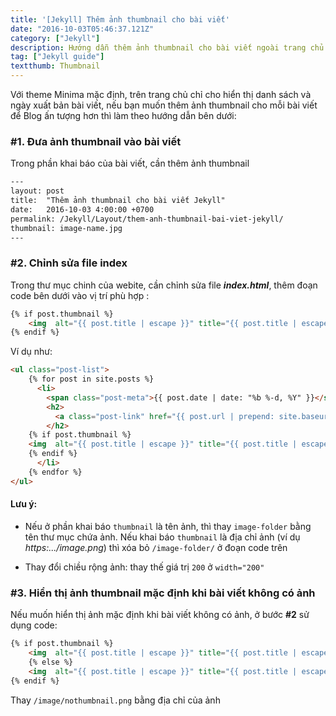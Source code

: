 ```yaml
---
title: '[Jekyll] Thêm ảnh thumbnail cho bài viết'
date: "2016-10-03T05:46:37.121Z"
category: ["Jekyll"]
description: Hướng dẫn thêm ảnh thumbnail cho bài viết ngoài trang chủ
tag: ["Jekyll guide"]
textthumb: Thumbnail
---
```


Với theme Minima mặc định, trên trang chủ chỉ cho hiển thị danh sách và ngày xuất bản bài viết, nếu bạn muốn thêm ảnh thumbnail cho mỗi bài viết để Blog ấn tượng hơn thì làm theo hướng dẫn bên dưới:


### #1. Đưa ảnh thumbnail vào bài viết

Trong phần khai báo của bài viết, cần thêm ảnh thumbnail

```html
---
layout: post
title:  "Thêm ảnh thumbnail cho bài viết Jekyll"
date:   2016-10-03 4:00:00 +0700
permalink: /Jekyll/Layout/them-anh-thumbnail-bai-viet-jekyll/
thumbnail: image-name.jpg
---
```

### #2. Chỉnh sửa file index

Trong thư mục chinh của webite, cần chỉnh sửa file **_index.html_**, thêm đoạn code bên dưới vào vị trí phù hợp :

```html
{% if post.thumbnail %}
	<img  alt="{{ post.title | escape }}" title="{{ post.title | escape }}" src="{{ site.baseurl }}/image-folder/{{ post.thumbnail }}" width="200">
{% endif %}
```

Ví dụ như:

```html
<ul class="post-list">
    {% for post in site.posts %}
      <li>
        <span class="post-meta">{{ post.date | date: "%b %-d, %Y" }}</span>
        <h2>
          <a class="post-link" href="{{ post.url | prepend: site.baseurl }}" title="{{ post.title | escape }}">{{ post.title | escape }}</a>
        </h2>
	{% if post.thumbnail %}
	<img  alt="{{ post.title | escape }}" title="{{ post.title | escape }}" src="{{ site.baseurl }}/image-folder/{{ post.thumbnail }}" width="200">
	{% endif %}
	  </li>
    {% endfor %}
</ul>
```

#### Lưu ý: 
* Nếu ở phần khai báo `thumbnail` là tên ảnh, thì thay `image-folder` bằng tên thư mục chứa ảnh. Nếu khai báo `thumbnail` là địa chỉ ảnh (ví dụ *https:.../image.png*) thì xóa bỏ `/image-folder/` ở đoạn code trên

* Thay đổi chiều rộng ảnh: thay thế giá trị `200` ở `width="200"`

### #3. Hiển thị ảnh thumbnail mặc định khi bài viết không có ảnh

Nếu muốn hiển thị ảnh mặc định khi bài viết không có ảnh, ở bước **#2** sử dụng code:

```html
{% if post.thumbnail %}
	<img  alt="{{ post.title | escape }}" title="{{ post.title | escape }}" src="{{ site.baseurl }}{{ post.thumbnail }}" width="200">
	{% else %}
	<img  alt="{{ post.title | escape }}" title="{{ post.title | escape }}" src="/image/nothumbnail.png" width="200">
{% endif %} 
```

Thay `/image/nothumbnail.png` bằng địa chỉ của ảnh
